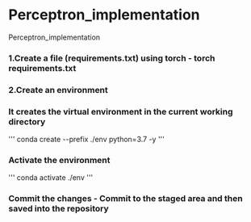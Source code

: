# Perceptron_implementation
Perceptron_implementation

### 1.Create a file (requirements.txt) using torch - torch requirements.txt

### 2.Create an environment 
### It creates the virtual environment in the current working directory
'''
conda create --prefix ./env python=3.7 -y
'''
### Activate the environment
'''
conda activate ./env 
'''
### Commit the changes - Commit to the staged area and then saved into the repository
